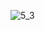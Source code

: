 ![5_3](https://user-images.githubusercontent.com/55047686/64959053-522aad00-d8cb-11e9-8469-cf41d5575365.jpg)
